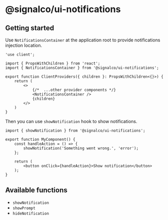 # @signalco/ui-notifications

## Getting started

Use `NotificationsContainer` at the application root to provide notifications injection location.

```tsx
'use client';

import { PropsWithChildren } from 'react';
import { NotificationsContainer } from '@signalco/ui-notifications';

export function ClientProviders({ children }: PropsWithChildren<{}>) {
    return (
        <>
            {/*  ...other provider components */}
            <NotificationsContainer />
            {children}
        </>
    )
}
```

Then you can use `showNotification` hook to show notifications.

```tsx
import { showNotification } from '@signalco/ui-notifications';

export function MyComponent() {
    const handleAction = () => {
        showNotification('Something went wrong.', 'error');
    };

    return (
        <button onClick={handleAction}>Show notification</button>
    );
}
```

## Available functions

- `showNotification`
- `showPrompt`
- `hideNotification`
